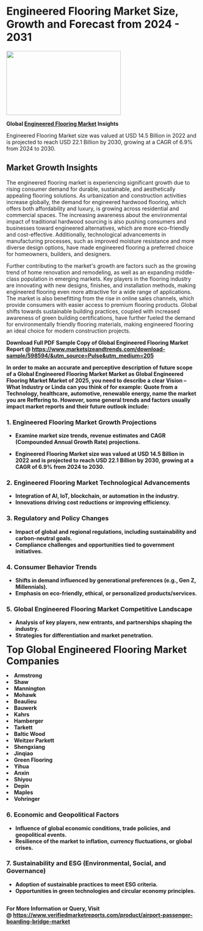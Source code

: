 <H1>Engineered Flooring Market Size, Growth and Forecast from 2024 - 2031</H1><img class="aligncenter size-medium wp-image-584254" src="https://thirdeyenews.in/wp-content/uploads/2024/09/Global-Market-Research-300x168.jpeg" alt="" width="300" height="168" /><p><strong>Global&nbsp;<a href="https://www.marketsizeandtrends.com/download-sample/598594/&amp;utm_source=Pulse&amp;utm_medium=205">Engineered Flooring Market</a> Insights</strong></p><p>Engineered Flooring Market size was valued at USD 14.5 Billion in 2022 and is projected to reach USD 22.1 Billion by 2030, growing at a CAGR of 6.9% from 2024 to 2030.</p><p><h2>Market Growth Insights</h2> <p>The engineered flooring market is experiencing significant growth due to rising consumer demand for durable, sustainable, and aesthetically appealing flooring solutions. As urbanization and construction activities increase globally, the demand for engineered hardwood flooring, which offers both affordability and luxury, is growing across residential and commercial spaces. The increasing awareness about the environmental impact of traditional hardwood sourcing is also pushing consumers and businesses toward engineered alternatives, which are more eco-friendly and cost-effective. Additionally, technological advancements in manufacturing processes, such as improved moisture resistance and more diverse design options, have made engineered flooring a preferred choice for homeowners, builders, and designers.</p> <p><strong></strong></p> <p>Further contributing to the market's growth are factors such as the growing trend of home renovation and remodeling, as well as an expanding middle-class population in emerging markets. Key players in the flooring industry are innovating with new designs, finishes, and installation methods, making engineered flooring even more attractive for a wide range of applications. The market is also benefitting from the rise in online sales channels, which provide consumers with easier access to premium flooring products. Global shifts towards sustainable building practices, coupled with increased awareness of green building certifications, have further fueled the demand for environmentally friendly flooring materials, making engineered flooring an ideal choice for modern construction projects.</p> <p><strong></p><p><span class=""><strong>Download Full PDF Sample Copy of Global Engineered Flooring Market Report</strong> @ <a href="https://www.marketsizeandtrends.com/download-sample/598594/&amp;utm_source=Pulse&amp;utm_medium=205" target="_blank">https://www.marketsizeandtrends.com/download-sample/598594/&amp;utm_source=Pulse&amp;utm_medium=205</a></span></p><p>In order to make an accurate and perceptive description of future scope of a Global&nbsp;Engineered Flooring Market Market as Global&nbsp;Engineered Flooring Market Market of 2025, you need to describe a clear Vision &ndash; What Industry or Linda can you think of for example: Quote from a Technology, healthcare, automotive, renewable energy, name the market you are Reffering to. However, some general trends and factors usually impact market reports and their future outlook include:</p><h3>1.&nbsp;<strong>Engineered Flooring Market Growth Projections</strong></h3><ul><li>Examine market size trends, revenue estimates and CAGR (Compounded Annual Growth Rate) projections.</li><li><p>Engineered Flooring Market size was valued at USD 14.5 Billion in 2022 and is projected to reach USD 22.1 Billion by 2030, growing at a CAGR of 6.9% from 2024 to 2030.</p></li></ul><h3>2.&nbsp;<strong>Engineered Flooring Market Technological Advancements</strong></h3><ul><li>Integration of AI, IoT, blockchain, or automation in the industry.</li><li>Innovations driving cost reductions or improving efficiency.</li></ul><h3>3.&nbsp;<strong>Regulatory and Policy Changes</strong></h3><ul><li>Impact of global and regional regulations, including sustainability and carbon-neutral goals.</li><li>Compliance challenges and opportunities tied to government initiatives.</li></ul><h3>4.&nbsp;<strong>Consumer Behavior Trends</strong></h3><ul><li>Shifts in demand influenced by generational preferences (e.g., Gen Z, Millennials).</li><li>Emphasis on eco-friendly, ethical, or personalized products/services.</li></ul><h3>5.&nbsp;<strong>Global Engineered Flooring Market Competitive Landscape</strong></h3><ul><li>Analysis of key players, new entrants, and partnerships shaping the industry.</li><li>Strategies for differentiation and market penetration.</li></ul><p data-pm-slice="1 1 []"><span style="color: inherit; font-family: inherit; font-size: 25px;">Top Global Engineered Flooring Market Companies</span></p><div class="" data-test-id=""><p><li>Armstrong</li><li> Shaw</li><li> Mannington</li><li> Mohawk</li><li> Beaulieu</li><li> Bauwerk</li><li> Kahrs</li><li> Hamberger</li><li> Tarkett</li><li> Baltic Wood</li><li> Weitzer Parkett</li><li> Shengxiang</li><li> Jinqiao</li><li> Green Flooring</li><li> Yihua</li><li> Anxin</li><li> Shiyou</li><li> Depin</li><li> Maples</li><li> Vohringer</li></p></div><h3>6.&nbsp;<strong>Economic and Geopolitical Factors</strong></h3><ul><li>Influence of global economic conditions, trade policies, and geopolitical events.</li><li>Resilience of the market to inflation, currency fluctuations, or global crises.</li></ul><h3>7.&nbsp;<strong>Sustainability and ESG (Environmental, Social, and Governance)</strong></h3><ul><li>Adoption of sustainable practices to meet ESG criteria.</li><li>Opportunities in green technologies and circular economy principles.</li></ul><h2><strong style="font-size: 14px;">For More Information or Query, Visit @&nbsp;</strong><a style="background-color: #ffffff; font-size: 14px;" href="https://www.marketsizeandtrends.com/report/engineered-flooring-market/" target="_blank">https://www.verifiedmarketreports.com/product/airport-passenger-boarding-bridge-market</a></h2>
